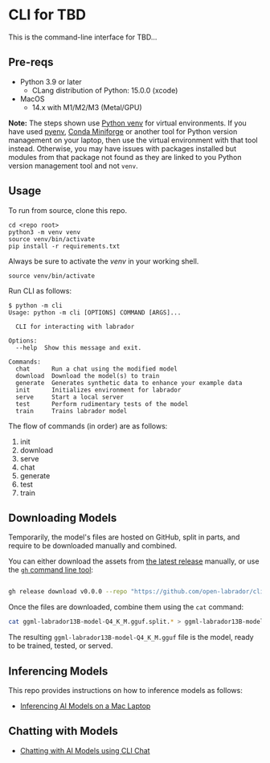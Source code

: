 # CLI for TBD

This is the command-line interface for TBD...

## Pre-reqs

 * Python 3.9 or later
   * CLang distribution of Python: 15.0.0 (xcode)
* MacOS
  * 14.x with M1/M2/M3 (Metal/GPU)

**Note:** The steps shown use [Python venv](https://docs.python.org/3/library/venv.html) for virtual environments. If you have used [pyenv](https://github.com/pyenv/pyenv), [Conda Miniforge](https://github.com/conda-forge/miniforge) or another tool for Python version management on your laptop, then use the virtual environment with that tool instead. Otherwise, you may have issues with packages installed but modules from that package not found as they are linked to you Python version management tool and not `venv`.

## Usage

To run from source, clone this repo.

```shell
cd <repo root>
python3 -m venv venv
source venv/bin/activate
pip install -r requirements.txt
```

Always be sure to activate the *venv* in your working shell.

```shell
source venv/bin/activate
```

Run CLI as follows:

```ShellSession
$ python -m cli
Usage: python -m cli [OPTIONS] COMMAND [ARGS]...

  CLI for interacting with labrador

Options:
  --help  Show this message and exit.

Commands:
  chat      Run a chat using the modified model
  download  Download the model(s) to train
  generate  Generates synthetic data to enhance your example data
  init      Initializes environment for labrador
  serve     Start a local server
  test      Perform rudimentary tests of the model
  train     Trains labrador model
```

The flow of commands (in order) are as follows:

1. init
2. download
3. serve
4. chat
5. generate
6. test
7. train

## Downloading Models

Temporarily, the model's files are hosted on GitHub, split in parts, and require to be downloaded manually and combined.

You can either download the assets from [the latest release](https://github.com/open-labrador/cli/releases/tag/v0.0.0) manually, or use the [`gh` command line tool](https://cli.github.com/):

```bash

gh release download v0.0.0 --repo "https://github.com/open-labrador/cli.git"
```

Once the files are downloaded, combine them using the `cat` command:

```bash
cat ggml-labrador13B-model-Q4_K_M.gguf.split.* > ggml-labrador13B-model-Q4_K_M.gguf && rm ggml-labrador13B-model-Q4_K_M.gguf.split.*
```

The resulting `ggml-labrador13B-model-Q4_K_M.gguf` file is the model, ready to be trained, tested, or served. 

## Inferencing Models

This repo provides instructions on how to inference models as follows:

- [Inferencing AI Models on a Mac Laptop](./mac_inference/README.md)


## Chatting with Models

- [Chatting with AI Models using CLI Chat](./cli/chat/README.md)
